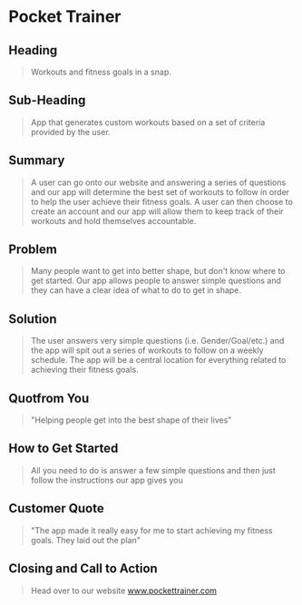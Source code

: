 # Pocket Trainer #

## Heading ##
  > Workouts and fitness goals in a snap.

## Sub-Heading ##
  > App that generates custom workouts based on a set of criteria provided by the user.

## Summary ##
  > A user can go onto our website and answering a series of questions and our app will determine the best
  > set of workouts to follow in order to help the user achieve their fitness goals. A user can then choose to
  > create an account and our app will allow them to keep track of their workouts and hold themselves accountable.

## Problem ##
  > Many people want to get into better shape, but don't know where to get started. Our app allows people
  > to answer simple questions and they can have a clear idea of what to do to get in shape.

## Solution ##
  > The user answers very simple questions (i.e. Gender/Goal/etc.) and the app will spit out a series
  > of workouts to follow on a weekly schedule. The app will be a central location for everything related
  > to achieving their fitness goals.

## Quotfrom You ##
  > "Helping people get into the best shape of their lives"

## How to Get Started ##
  > All you need to do is answer a few simple questions and then just follow the instructions our app gives you

## Customer Quote ##
  > "The app made it really easy for me to start achieving my fitness goals. They laid out the plan"

## Closing and Call to Action ##
  > Head over to our website www.pockettrainer.com
